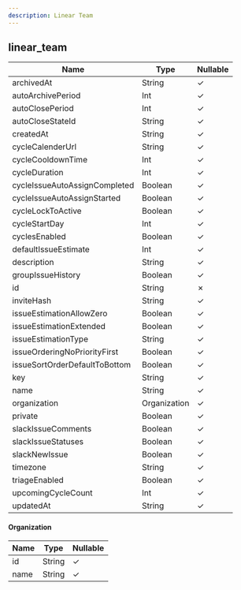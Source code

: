 ```yaml
---
description: Linear Team
---
```

linear_team
-----------

| **Name**                      | **Type**     | **Nullable** |
| ----------------------------- | ------------ | ------------ |
| archivedAt                    | String       | &check;      |
| autoArchivePeriod             | Int          | &check;      |
| autoClosePeriod               | Int          | &check;      |
| autoCloseStateId              | String       | &check;      |
| createdAt                     | String       | &check;      |
| cycleCalenderUrl              | String       | &check;      |
| cycleCooldownTime             | Int          | &check;      |
| cycleDuration                 | Int          | &check;      |
| cycleIssueAutoAssignCompleted | Boolean      | &check;      |
| cycleIssueAutoAssignStarted   | Boolean      | &check;      |
| cycleLockToActive             | Boolean      | &check;      |
| cycleStartDay                 | Int          | &check;      |
| cyclesEnabled                 | Boolean      | &check;      |
| defaultIssueEstimate          | Int          | &check;      |
| description                   | String       | &check;      |
| groupIssueHistory             | Boolean      | &check;      |
| id                            | String       | &cross;      |
| inviteHash                    | String       | &check;      |
| issueEstimationAllowZero      | Boolean      | &check;      |
| issueEstimationExtended       | Boolean      | &check;      |
| issueEstimationType           | String       | &check;      |
| issueOrderingNoPriorityFirst  | Boolean      | &check;      |
| issueSortOrderDefaultToBottom | Boolean      | &check;      |
| key                           | String       | &check;      |
| name                          | String       | &check;      |
| organization                  | Organization | &check;      |
| private                       | Boolean      | &check;      |
| slackIssueComments            | Boolean      | &check;      |
| slackIssueStatuses            | Boolean      | &check;      |
| slackNewIssue                 | Boolean      | &check;      |
| timezone                      | String       | &check;      |
| triageEnabled                 | Boolean      | &check;      |
| upcomingCycleCount            | Int          | &check;      |
| updatedAt                     | String       | &check;      |

#### Organization
| **Name** | **Type** | **Nullable** |
| -------- | -------- | ------------ |
| id       | String   | &check;      |
| name     | String   | &check;      |
